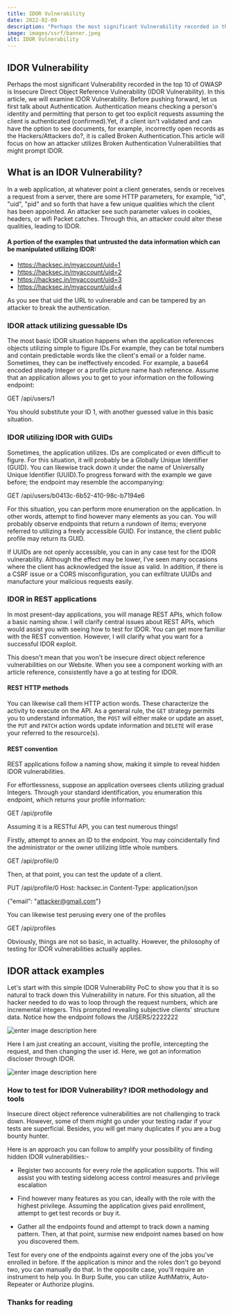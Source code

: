 ```yaml
---
title: IDOR Vulnerability
date: 2022-02-09
description: "Perhaps the most significant Vulnerability recorded in the top 10 of OWASP is Insecure Direct Object Reference Vulnerability (IDOR Vulnerability)"
image: images/ssrf/banner.jpeg
alt: IDOR Vulnerability
---
```


## IDOR  Vulnerability

Perhaps the most significant Vulnerability recorded in the top 10 of OWASP is Insecure Direct Object Reference Vulnerability (IDOR Vulnerability). In this article, we will examine IDOR Vulnerability. Before pushing forward, let us first talk about Authentication. 
Authentication means checking a person's identity and permitting that person to get too explicit requests assuming the client is authenticated (confirmed).Yet, if a client isn't validated and can have the option to see documents, for example, incorrectly open records as the Hackers/Attackers do?, it is called Broken Authentication.This article will focus on how an attacker utilizes Broken Authentication Vulnerabilities that might prompt IDOR.

##  What is an IDOR Vulnerability?

In a web application, at whatever point a client generates, sends or receives a request from a server, there are some HTTP parameters, for example, "id", "uid", "pid" and so forth that have a few unique qualities which the client has been appointed. An attacker see such parameter values in cookies, headers, or wifi Packet catches. Through this, an attacker could alter these qualities, leading to IDOR.


#### A portion of the examples that untrusted the data information which can be manipulated utilizing IDOR:

-  https://hacksec.in/myaccount/uid=1
-  https://hacksec.in/myaccount/uid=2
-  https://hacksec.in/myaccount/uid=3
-  https://hacksec.in/myaccount/uid=4

As you see that  uid the URL to vulnerable and can be tampered by an attacker to break the authentication.

### IDOR attack utilizing guessable IDs

The most basic IDOR situation happens when the application references objects utilizing simple to figure IDs.For example, they can be total numbers and contain predictable words like the client's email or a folder name. Sometimes, they can be ineffectively encoded. For example, a base64 encoded steady Integer or a profile picture name hash reference. Assume that an application allows you to get to your information on the following endpoint:


GET /api/users/1

You should substitute your ID 1, with another guessed value in this basic situation.

### IDOR utilizing IDOR with GUIDs


Sometimes, the application utilizes. IDs are complicated or even difficult to figure. For this situation, it will probably be a Globally Unique Identifier (GUID). You can likewise track down it under the name of Universally Unique Identifier (UUID).To progress forward with the example we gave before; the endpoint may resemble the accompanying:


GET /api/users/b0413c-6b52-410-98c-b7194e6

For this situation, you can perform more enumeration on the application. In other words, attempt to find however many elements as you can. You will probably observe endpoints that return a rundown of items; everyone referred to utilizing a freely accessible GUID. For instance, the client public profile may return its GUID.

If UUIDs are not openly accessible, you can in any case test for the IDOR vulnerability. Although the effect may be lower, I've seen many occasions where the client has acknowledged the issue as valid. In addition, if there is a CSRF issue or a CORS misconfiguration, you can exfiltrate UUIDs and manufacture your malicious requests easily.


### IDOR in REST applications

In most present-day applications, you will manage REST APIs, which follow a basic naming show. I will clarify central issues about REST APIs, which would assist you with seeing how to test for IDOR. You can get more familiar with the REST convention. However, I will clarify what you want for a successful IDOR exploit.

This doesn't mean that you won't be insecure direct object reference vulnerabilities on our Website. When you see a component working with an article reference, consistently have a go at testing for IDOR.

####  REST HTTP methods

You can likewise call them HTTP action words. These characterize the activity to execute on the API. As a general rule, the `GET` strategy permits you to understand information, the `POST` will either make or update an asset, the `PUT` and `PATCH` action words update information and `DELETE` will erase your referred to the resource(s).

#### REST convention

REST applications follow a naming show, making it simple to reveal hidden IDOR vulnerabilities.

For effortlessness, suppose an application oversees clients utilizing gradual Integers. Through your standard identification, you enumeration this endpoint, which returns your profile information:


GET /api/profile


Assuming it is a RESTful API, you can test numerous things!

Firstly, attempt to annex an ID to the endpoint. You may coincidentally find the administrator or the owner utilizing little whole numbers.


GET /api/profile/0


Then, at that point, you can test the update of a client.


PUT /api/profile/0
Host: hacksec.in
Content-Type: application/json

{"email": "attacker@gmail.com"}

You can likewise test perusing every one of the profiles


GET /api/profiles

Obviously, things are not so basic, in actuality. However, the philosophy of testing for IDOR vulnerabilities actually applies.


## IDOR attack examples

Let's start with this simple IDOR Vulnerability PoC to show you that it is so natural to track down this Vulnerability in nature. For this situation, all the hacker needed to do was to loop through the request numbers, which are incremental integers. This prompted revealing subjective clients' structure data. Notice how the endpoint follows the /USERS/2222222


![enter image description here](https://i.postimg.cc/FHPcPkPG/111.png)

Here I am just creating an account, visiting the profile, intercepting the request, and then changing the user id. Here, we got an information discloser through IDOR. 

![enter image description here](https://i.postimg.cc/XYcxngV8/222.png)

### How to test for IDOR Vulnerability? IDOR methodology and tools

Insecure direct object reference vulnerabilities are not challenging to track down. However, some of them might go under your testing radar if your tests are superficial. Besides, you will get many duplicates if you are a bug bounty hunter.

Here is an approach you can follow to amplify your possibility of finding hidden IDOR vulnerabilities:-

- Register two accounts for every role the application supports. This will assist you with testing sidelong access control measures and privilege escalation

- Find however many features as you can, ideally with the role with the highest privilege. Assuming the application gives paid enrollment, attempt to get test records or buy it.

- Gather all the endpoints found and attempt to track down a naming pattern. Then, at that point, surmise new endpoint names based on how you discovered them.

Test for every one of the endpoints against every one of the jobs you've enrolled in before. If the application is minor and the roles don't go beyond two, you can manually do that. In the opposite case, you'll require an instrument to help you. In Burp Suite, you can utilize AuthMatrix, Auto-Repeater or Authorize plugins.

### Thanks for reading
